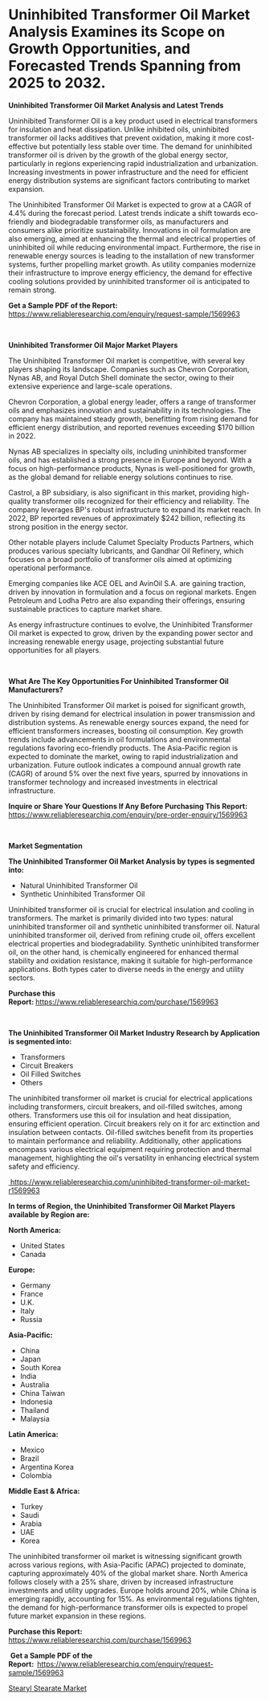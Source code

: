 <p><h1>Uninhibited Transformer Oil Market Analysis Examines its Scope on Growth Opportunities, and Forecasted Trends Spanning from 2025 to 2032.</h1></p><p><strong>Uninhibited Transformer Oil Market Analysis and Latest Trends</strong></p>
<p><p>Uninhibited Transformer Oil is a key product used in electrical transformers for insulation and heat dissipation. Unlike inhibited oils, uninhibited transformer oil lacks additives that prevent oxidation, making it more cost-effective but potentially less stable over time. The demand for uninhibited transformer oil is driven by the growth of the global energy sector, particularly in regions experiencing rapid industrialization and urbanization. Increasing investments in power infrastructure and the need for efficient energy distribution systems are significant factors contributing to market expansion.</p><p>The Uninhibited Transformer Oil Market is expected to grow at a CAGR of 4.4% during the forecast period. Latest trends indicate a shift towards eco-friendly and biodegradable transformer oils, as manufacturers and consumers alike prioritize sustainability. Innovations in oil formulation are also emerging, aimed at enhancing the thermal and electrical properties of uninhibited oil while reducing environmental impact. Furthermore, the rise in renewable energy sources is leading to the installation of new transformer systems, further propelling market growth. As utility companies modernize their infrastructure to improve energy efficiency, the demand for effective cooling solutions provided by uninhibited transformer oil is anticipated to remain strong.</p></p>
<p><strong>Get a Sample PDF of the Report:&nbsp;</strong> <a href="https://www.reliableresearchiq.com/enquiry/request-sample/1569963?utm_campaign=3058&utm_medium=2&utm_source=Github&utm_content=ia&utm_term=25032025&utm_id=uninhibited-transformer-oil">https://www.reliableresearchiq.com/enquiry/request-sample/1569963</a></p>
<p>&nbsp;</p>
<p><strong>Uninhibited Transformer Oil Major Market Players</strong></p>
<p><p>The Uninhibited Transformer Oil market is competitive, with several key players shaping its landscape. Companies such as Chevron Corporation, Nynas AB, and Royal Dutch Shell dominate the sector, owing to their extensive experience and large-scale operations. </p><p>Chevron Corporation, a global energy leader, offers a range of transformer oils and emphasizes innovation and sustainability in its technologies. The company has maintained steady growth, benefitting from rising demand for efficient energy distribution, and reported revenues exceeding $170 billion in 2022.</p><p>Nynas AB specializes in specialty oils, including uninhibited transformer oils, and has established a strong presence in Europe and beyond. With a focus on high-performance products, Nynas is well-positioned for growth, as the global demand for reliable energy solutions continues to rise.</p><p>Castrol, a BP subsidiary, is also significant in this market, providing high-quality transformer oils recognized for their efficiency and reliability. The company leverages BP's robust infrastructure to expand its market reach. In 2022, BP reported revenues of approximately $242 billion, reflecting its strong position in the energy sector.</p><p>Other notable players include Calumet Specialty Products Partners, which produces various specialty lubricants, and Gandhar Oil Refinery, which focuses on a broad portfolio of transformer oils aimed at optimizing operational performance. </p><p>Emerging companies like ACE OEL and AvinOil S.A. are gaining traction, driven by innovation in formulation and a focus on regional markets. Engen Petroleum and Lodha Petro are also expanding their offerings, ensuring sustainable practices to capture market share.</p><p>As energy infrastructure continues to evolve, the Uninhibited Transformer Oil market is expected to grow, driven by the expanding power sector and increasing renewable energy usage, projecting substantial future opportunities for all players.</p></p>
<p>&nbsp;</p>
<p><strong>What Are The Key Opportunities For Uninhibited Transformer Oil Manufacturers?</strong></p>
<p><p>The Uninhibited Transformer Oil market is poised for significant growth, driven by rising demand for electrical insulation in power transmission and distribution systems. As renewable energy sources expand, the need for efficient transformers increases, boosting oil consumption. Key growth trends include advancements in oil formulations and environmental regulations favoring eco-friendly products. The Asia-Pacific region is expected to dominate the market, owing to rapid industrialization and urbanization. Future outlook indicates a compound annual growth rate (CAGR) of around 5% over the next five years, spurred by innovations in transformer technology and increased investments in electrical infrastructure.</p></p>
<p><strong>Inquire or Share Your Questions If Any Before Purchasing This Report:</strong> <a href="https://www.reliableresearchiq.com/enquiry/pre-order-enquiry/1569963?utm_campaign=3058&utm_medium=2&utm_source=Github&utm_content=ia&utm_term=25032025&utm_id=uninhibited-transformer-oil">https://www.reliableresearchiq.com/enquiry/pre-order-enquiry/1569963</a></p>
<p>&nbsp;</p>
<p><strong>Market Segmentation</strong></p>
<p><strong>The Uninhibited Transformer Oil Market Analysis by types is segmented into:</strong></p>
<p><ul><li>Natural Uninhibited Transformer Oil</li><li>Synthetic Uninhibited Transformer Oil</li></ul></p>
<p><p>Uninhibited transformer oil is crucial for electrical insulation and cooling in transformers. The market is primarily divided into two types: natural uninhibited transformer oil and synthetic uninhibited transformer oil. Natural uninhibited transformer oil, derived from refining crude oil, offers excellent electrical properties and biodegradability. Synthetic uninhibited transformer oil, on the other hand, is chemically engineered for enhanced thermal stability and oxidation resistance, making it suitable for high-performance applications. Both types cater to diverse needs in the energy and utility sectors.</p></p>
<p><strong>Purchase this Report:&nbsp;</strong><a href="https://www.reliableresearchiq.com/purchase/1569963?utm_campaign=3058&utm_medium=2&utm_source=Github&utm_content=ia&utm_term=25032025&utm_id=uninhibited-transformer-oil">https://www.reliableresearchiq.com/purchase/1569963</a></p>
<p>&nbsp;</p>
<p><strong>The Uninhibited Transformer Oil Market Industry Research by Application is segmented into:</strong></p>
<p><ul><li>Transformers</li><li>Circuit Breakers</li><li>Oil Filled Switches</li><li>Others</li></ul></p>
<p><p>The uninhibited transformer oil market is crucial for electrical applications including transformers, circuit breakers, and oil-filled switches, among others. Transformers use this oil for insulation and heat dissipation, ensuring efficient operation. Circuit breakers rely on it for arc extinction and insulation between contacts. Oil-filled switches benefit from its properties to maintain performance and reliability. Additionally, other applications encompass various electrical equipment requiring protection and thermal management, highlighting the oil's versatility in enhancing electrical system safety and efficiency.</p></p>
<p><a href="https://www.reliableresearchiq.com/uninhibited-transformer-oil-market-r1569963?utm_campaign=3058&utm_medium=2&utm_source=Github&utm_content=ia&utm_term=25032025&utm_id=uninhibited-transformer-oil">&nbsp;https://www.reliableresearchiq.com/uninhibited-transformer-oil-market-r1569963</a></p>
<p><strong>In terms of Region, the Uninhibited Transformer Oil Market Players available by Region are:</strong></p>
<p>
    <p> <strong> North America: </strong>
        <ul>
            <li>United States</li>
            <li>Canada</li>
        </ul>
        </p> 
    <p> <strong> Europe: </strong>
        <ul>
            <li>Germany</li>
            <li>France</li>
            <li>U.K.</li>
            <li>Italy</li>
            <li>Russia</li>
        </ul>
        </p> 
    <p> <strong> Asia-Pacific: </strong>
        <ul>
            <li>China</li>
            <li>Japan</li>
            <li>South Korea</li>
            <li>India</li>
            <li>Australia</li>
            <li>China Taiwan</li>
            <li>Indonesia</li>
            <li>Thailand</li>
            <li>Malaysia</li>
        </ul>
        </p> 
    <p> <strong> Latin America: </strong>
        <ul>
            <li>Mexico</li>
            <li>Brazil</li>
            <li>Argentina Korea</li>
            <li>Colombia</li>
        </ul>
        </p> 
    <p> <strong> Middle East & Africa: </strong>
        <ul>
            <li>Turkey</li>
            <li>Saudi</li>
            <li>Arabia</li>
            <li>UAE</li>
            <li>Korea</li>
        </ul>
    </p>
    </p>
<p><p>The uninhibited transformer oil market is witnessing significant growth across various regions, with Asia-Pacific (APAC) projected to dominate, capturing approximately 40% of the global market share. North America follows closely with a 25% share, driven by increased infrastructure investments and utility upgrades. Europe holds around 20%, while China is emerging rapidly, accounting for 15%. As environmental regulations tighten, the demand for high-performance transformer oils is expected to propel future market expansion in these regions.</p></p>
<p><strong>Purchase this Report: </strong><a href="https://www.reliableresearchiq.com/purchase/1569963?utm_campaign=3058&utm_medium=2&utm_source=Github&utm_content=ia&utm_term=25032025&utm_id=uninhibited-transformer-oil">https://www.reliableresearchiq.com/purchase/1569963</a></p>
<p>&nbsp;<strong>Get a Sample PDF of the Report:&nbsp;&nbsp;</strong><a href="https://www.reliableresearchiq.com/enquiry/request-sample/1569963?utm_campaign=3058&utm_medium=2&utm_source=Github&utm_content=ia&utm_term=25032025&utm_id=uninhibited-transformer-oil">https://www.reliableresearchiq.com/enquiry/request-sample/1569963</a></p>
<p><strong></strong></p>
<p><p><a href="https://github.com/saklpelzami95/Market-Research-Report-List-1/blob/main/stearyl-stearate-market.md?utm_campaign=3058&utm_medium=2&utm_source=Github&utm_content=ia&utm_term=25032025&utm_id=uninhibited-transformer-oil">Stearyl Stearate Market</a></p></p>